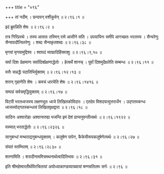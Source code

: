 +++
title = "०९६"

+++
तां नदीम् । छन्दयन् वशीकुर्वन्  ॥  २।९६।१  ॥   

  

इदं ब्रुवन्निति शेषः  ॥  २।९६।२  ॥   

  

तत्र गिरिप्रस्थे । तस्य आसतः तस्मिन् रामे आसीने सति । उपयायिनः समीपे आगच्छतः भरतस्य । सैन्यरेणुः सैन्यपादौत्यितरेणुः । शब्दः सैन्यकृतशब्दः  ॥  २।९६।३८  ॥   

  

मृगयां मृगयामुद्दिश्य । श्वापदं व्याघ्रादिहिंस्रपशुः  ॥  २।९६।९,१०  ॥   

  

सर्वा दिशः प्रेक्षमाणः सर्वादिक्प्रेक्षणाद्धेतोः । हेत्वर्थे शानच् । पूर्वां दिशमुदैक्षतेति सम्बन्धः  ॥  २।९६।११  ॥   

  

यत्तैः सन्नद्धैः पदातिभिर्युक्ताम्  ॥  २।९६।१२।१३  ॥   

  

शरान् गृहाणेति शेषः । कवचं धारयेति शेषः  ॥  २।९६।१४१६  ॥   

  

सम्पन्नं सर्वसमृद्धियुक्ताम्  ॥  २।९६।१७  ॥   

  

विटपी भरतध्वजस्य लक्षणभूतः ध्वजे लिखितकोविदारः । एतदेव विशदयत्युत्तरार्धेन । उद्गतस्कन्धः ध्वजस्योद्गतस्कन्धत्वं लिखितवृक्षद्वारा  ॥  २।९६।१८  ॥   

  

सादिनः अश्वारोहाः अश्वानारुह्य भजन्ति इमं देशं प्राप्यनुवन्तीत्यर्थः  ॥  २।९६।१९२२  ॥   

  

यस्मात् भरताद्धेतोः  ॥  २।९६।२३२६  ॥   

  

सानुबन्धां मन्थराद्यनुबन्धयुक्ताम् । कलुषेण पापेन, कैकेयीरूपकलुषेणेत्यर्थः  ॥  २।९६।२७  ॥   

  

संयतं स्तम्भितम्  ॥  २।९६।२८३०  ॥   

  

शरणामिति । शरादीनाममित्रमथनार्थत्वादितिभावः  ॥  २।९६।३१  ॥   

  

इति श्रीमहेश्वरतीर्थविरचितायां अयोध्याकाण्डव्याख्यायां षण्णवतितमः सर्गः  ॥  २।९६  ॥   

  

  

